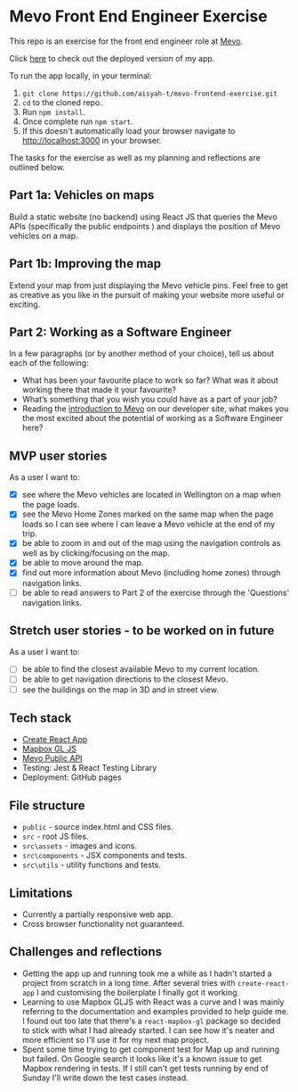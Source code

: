 # Mevo Front End Engineer Exercise

This repo is an exercise for the front end engineer role at [Mevo](https://mevo.co.nz/).

Click [here](https://aisyah-t.github.io/mevo-frontend-exercise/) to check out the deployed version of my app.

To run the app locally, in your terminal:
1) `git clone https://github.com/aisyah-t/mevo-frontend-exercise.git`
2) `cd` to the cloned repo.
3) Run `npm install`.
4) Once complete run `npm start`.
5) If this doesn't automatically load your browser navigate to [http://localhost:3000](http://localhost:3000) in your browser.


The tasks for the exercise as well as my planning and reflections are outlined below.

## Part 1a: Vehicles on maps

Build a static website (no backend) using React JS that queries the Mevo APIs (specifically the public endpoints ) and displays the position of Mevo vehicles on a map. 

## Part 1b: Improving the map

Extend your map from just displaying the Mevo vehicle pins. Feel free to get as creative as you like in the pursuit of making your website more useful or exciting.

## Part 2: Working as a Software Engineer
In a few paragraphs (or by another method of your choice), tell us about each of the following:
* What has been your favourite place to work so far? What was it about working there that made it
your favourite?
* What’s something that you wish you could have as a part of your job?
* Reading the [introduction to Mevo](https://developer.mevo.co.nz/) on our developer site, what makes you the most excited about
the potential of working as a Software Engineer here?

## MVP user stories
As a user I want to:
- [x] see where the Mevo vehicles are located in Wellington on a map when the page loads.
- [x] see the Mevo Home Zones marked on the same map when the page loads so I can see where I can leave a Mevo vehicle at the end of my trip.
- [x] be able to zoom in and out of the map using the navigation controls as well as by clicking/focusing on the map.
- [x] be able to move around the map.
- [x] find out more information about Mevo (including home zones) through navigation links.
- [ ] be able to read answers to Part 2 of the exercise through the 'Questions' navigation links.

## Stretch user stories - to be worked on in future
As a user I want to:
- [ ] be able to find the closest available Mevo to my current location.
- [ ] be able to get navigation directions to the closest Mevo.
- [ ] see the buildings on the map in 3D and in street view.

## Tech stack
* [Create React App](https://github.com/facebook/create-react-app)
* [Mapbox GL JS](https://docs.mapbox.com/mapbox-gl-js/api/)
* [Mevo Public API](https://developer.mevo.co.nz/docs/public/introduction)
* Testing: Jest & React Testing Library
* Deployment: GitHub pages

## File structure
* `public` - source index.html and CSS files.
* `src` - root JS files.
* `src\assets` - images and icons.
* `src\components` - JSX components and tests.
* `src\utils` - utility functions and tests.

## Limitations
* Currently a partially responsive web app.
* Cross browser functionality not guaranteed.

## Challenges and reflections
* Getting the app up and running took me a while as I hadn't started a project from scratch in a long time. After several tries with `create-react-app` I and customising the boilerplate I finally got it working.
* Learning to use Mapbox GLJS with React was a curve and I was mainly referring to the documentation and examples provided to help guide me. I found out too late that there's a `react-mapbox-gl` package so decided to stick with what I had already started. I can see how it's neater and more efficient so I'll use it for my next map project.
* Spent some time trying to get component test for Map up and running but failed. On Google search it looks like it's a known issue to get Mapbox rendering in tests. If I still can't get tests running by end of Sunday I'll write down the test cases instead.